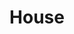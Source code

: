 ---
pid: fs242
title: House
location_transcription: 'yes'
coordinates: "[-75.15039839897, 39.95560922637]"
zipcode: 
gen_neighborhood: 
neighborhood: 
outside_phl: 
age: '8'
age_range: 6-13
instagram: 
image_file_name: fs_242.jpg
proposal_transcription: 
topic: Unknown
topic_summary: '0'
type: Building
keywords_other: 
credit: bemolj
image_labels: 
twitter: 
facebook: 
permalink: "/monuments/fs242/"
layout: item-page
---